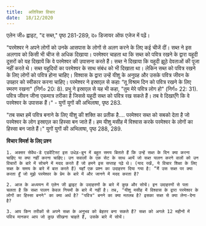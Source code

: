 ```yaml
---
title:  अतिरिक्त विचार
date:  18/12/2020
---
```


एलेन जी० ह्वाइट, "द सब्त," पृष्ठ 281-289, द० डिजायर ऑफ एजेज में पढ़ें।

"परमेश्वर ने अपने लोगों को उनके आसपास के लोगों से अलग करने के लिए कई चीजें दीं। सब्त ने इस अलगाव को किसी भी चीज से अधिक दिखाया। परमेश्वर चाहता था कि सब्त को पवित्र रखने के द्वारा यहूदी दूसरों को यह दिखायें कि वे परमेश्वर की उपासना करते हैं। सब्त ने दिखाया कि यहूदी झूठे देवताओं की पूजा नहीं करते थे। सब्त यहूदियों का परमेश्वर के साथ संबंध को भी दिखाता था। लेकिन सब्त को पवित्र रखने के लिए लोगों को पवित्र होना चाहिए। विश्वास के द्वारा उन्हें यीशु के अनुग्रह और उसके पवित्र जीवन के उपहार को स्वीकार करना चाहिए। परमेश्वर ने इस्राएल से कहाः “तू विश्राम दिन को पवित्र रखने के लिए स्मरण रखना" (निर्ग० 20: 8). प्रभु ने इस्राएल से यह भी कहा, "तुम मेरे पवित्र लोग हो" (निर्ग० 22: 31). पवित्र जीवन जीना एकमात्र तरीका है जिससे यहूदी सब्त को पवित्र रख सकते हैं। तब वे दिखाएँगे कि वे परमेश्वर के उपासक हैं।" - युगों युगों की अभिलाषा, पृष्ठ 283.

"तब सब्त हमें पवित्र बनाने के लिए यीशु की शक्ति का प्रतीक है.... परमेश्वर सब्त को सबको देता है जो परमेश्वर के लोग इस्राएल का हिस्सा बन जाते हैं। हम यीशु मसीह में विश्वास करके परमेश्वर के लोगों का हिस्सा बन जाते हैं।" युगों युगों की अभिलाषा, पृष्ठ 288, 289.

**विचार विमर्श के लिए प्रश्न**

`1. अक्सर सेवेंथ-डे एडवेंटिस्ट इस उधेड़-बुन में बहुत समय बिताते हैं कि उन्हें सब्त के दिन क्या करना चाहिए या क्या नहीं करना चाहिए। उन सवालों के एक सेट के साथ आयें जो सब्त पालन करने वालों को उन विचारों के बारे में सोचने में मदद करते हैं जो हमने इस सप्ताह पढ़े थे। (याद रखें, ये विचार शिक्षा के लिए सब्त के समय के बारे में बात करते हैं) यहाँ एक प्रश्न का उदाहरण दिया गया है: “मैं उस सब्त पर क्या करता हूँ जो मुझे परमेश्वर के प्रेम के बारे में और जानने में मदद करता है?`

`2. आज के अध्ययन में एलेन जी ह्वाइट के उदाहरणों के बारे में कुछ और सोचें। इन उदाहरणों से पता चलता है कि सब्त पालन केवल नियमों के बारे में नहीं है। तब, "यीशु मसीह में विश्वास के द्वारा परमेश्वर के लोगों का हिस्सा बनने" का क्या अर्थ है? "पवित्र" बनने का क्या मतलब है? इसका सब्त से क्या लेना-देना है?`

`3. आप किन तरीकों से अपने सब्त के अनुभव को बेहतर बना सकते हैं? सब्त को अगले 12 महीनों में पवित्र मानकर आप जो कुछ सीखना चाहते हैं, उसके बारे में सोचें।`